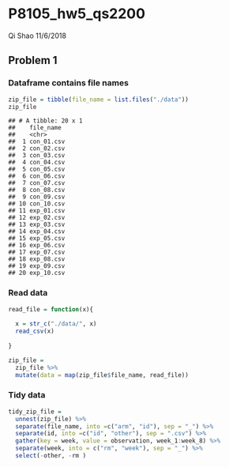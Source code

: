 P8105\_hw5\_qs2200
================
Qi Shao
11/6/2018

Problem 1
---------

### Dataframe contains file names

``` r
zip_file = tibble(file_name = list.files("./data"))
zip_file
```

    ## # A tibble: 20 x 1
    ##    file_name 
    ##    <chr>     
    ##  1 con_01.csv
    ##  2 con_02.csv
    ##  3 con_03.csv
    ##  4 con_04.csv
    ##  5 con_05.csv
    ##  6 con_06.csv
    ##  7 con_07.csv
    ##  8 con_08.csv
    ##  9 con_09.csv
    ## 10 con_10.csv
    ## 11 exp_01.csv
    ## 12 exp_02.csv
    ## 13 exp_03.csv
    ## 14 exp_04.csv
    ## 15 exp_05.csv
    ## 16 exp_06.csv
    ## 17 exp_07.csv
    ## 18 exp_08.csv
    ## 19 exp_09.csv
    ## 20 exp_10.csv

### Read data

``` r
read_file = function(x){
  
  x = str_c("./data/", x)
  read_csv(x)
  
}

zip_file = 
  zip_file %>%
  mutate(data = map(zip_file$file_name, read_file))
```

### Tidy data

``` r
tidy_zip_file = 
  unnest(zip_file) %>%
  separate(file_name, into =c("arm", "id"), sep = "_") %>%
  separate(id, into =c("id", "other"), sep = ".csv") %>%
  gather(key = week, value = observation, week_1:week_8) %>%
  separate(week, into = c("rm", "week"), sep = "_") %>%
  select(-other, -rm )
```
